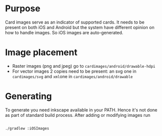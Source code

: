 # Purpose

Card images serve as an indicator of supported cards. It needs to be
present on both iOS and Android but the system have different opinion on
how to handle images. So iOS images are auto-generated.

# Image placement

* Raster images (png and jpeg) go to `cardimages/android/drawable-hdpi`
* For vector images 2 copies need to be present: an svg one in `cardimages/svg`
  and `xml`one in `cardimages/android/drawable`

# Generating

To generate you need inkscape available in your PATH. Hence it's not done
as part of standard build process. After adding or modifying images run

```shell

./gradlew :iOSImages

```
